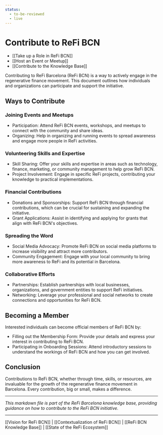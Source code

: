 ```yaml
---
status:
  - to-be-reviewed
  - live
---
```

# Contribute to ReFi BCN

- [[Take up a Role in ReFi BCN]]
- [[Host an Event or Meetup]]
- [[Contribute to the Knowledge Base]]

Contributing to ReFi Barcelona (ReFi BCN) is a way to actively engage in the regenerative finance movement. This document outlines how individuals and organizations can participate and support the initiative.

## Ways to Contribute

### Joining Events and Meetups

- Participation: Attend ReFi BCN events, workshops, and meetups to connect with the community and share ideas.
- Organizing: Help in organizing and running events to spread awareness and engage more people in ReFi activities.

### Volunteering Skills and Expertise

- Skill Sharing: Offer your skills and expertise in areas such as technology, finance, marketing, or community management to help grow ReFi BCN.
- Project Involvement: Engage in specific ReFi projects, contributing your knowledge to practical implementations.

### Financial Contributions

- Donations and Sponsorships: Support ReFi BCN through financial contributions, which can be crucial for sustaining and expanding the initiative.
- Grant Applications: Assist in identifying and applying for grants that align with ReFi BCN's objectives.

### Spreading the Word

- Social Media Advocacy: Promote ReFi BCN on social media platforms to increase visibility and attract more contributors.
- Community Engagement: Engage with your local community to bring more awareness to ReFi and its potential in Barcelona.

### Collaborative Efforts

- Partnerships: Establish partnerships with local businesses, organizations, and government entities to support ReFi initiatives.
- Networking: Leverage your professional and social networks to create connections and opportunities for ReFi BCN.

## Becoming a Member

Interested individuals can become official members of ReFi BCN by:

- Filling out the Membership Form: Provide your details and express your interest in contributing to ReFi BCN.
- Participating in Onboarding Sessions: Attend introductory sessions to understand the workings of ReFi BCN and how you can get involved.

## Conclusion

Contributions to ReFi BCN, whether through time, skills, or resources, are invaluable for the growth of the regenerative finance movement in Barcelona. Every contribution, big or small, makes a difference.

---

*This markdown file is part of the ReFi Barcelona knowledge base, providing guidance on how to contribute to the ReFi BCN initiative.*

---

[[Vision for ReFi BCN]] | [[Contextualization of ReFi BCN]] | [[ReFi BCN Knowledge Base]] | [[State of the ReFi Ecosystem]]


